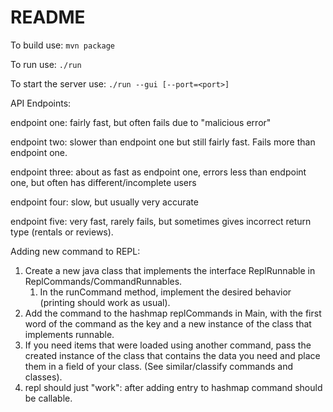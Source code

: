 # README
To build use:
`mvn package`

To run use:
`./run`

To start the server use:
`./run --gui [--port=<port>]`

API Endpoints:

  endpoint one: fairly fast, but often fails due to "malicious error"
  
  endpoint two: slower than endpoint one but still fairly fast. Fails more than endpoint one.
  
  endpoint three: about as fast as endpoint one, errors less than endpoint one, but often has different/incomplete users
  
  endpoint four: slow, but usually very accurate
  
  endpoint five: very fast, rarely fails, but sometimes gives incorrect return type (rentals or reviews).

Adding new command to REPL: 
1. Create a new java class that implements the interface ReplRunnable in ReplCommands/CommandRunnables.
   1. In the runCommand method, implement the desired behavior (printing should work as usual).
2. Add the command to the hashmap replCommands in Main, with the first word of the command as the key and a new instance
   of the class that implements runnable.
3. If you need items that were loaded using another command, pass the created instance of the class that contains the
   data you need and place them in a field of your class. (See similar/classify commands and classes).
4. repl should just "work": after adding entry to hashmap command should be callable.